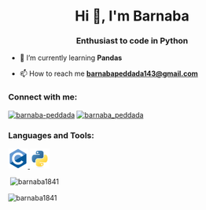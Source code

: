 <h1 align="center">Hi 👋, I'm Barnaba</h1>
<h3 align="center">Enthusiast to code in Python</h3>


- 🌱 I’m currently learning **Pandas**

- 📫 How to reach me **barnabapeddada143@gmail.com**

<h3 align="left">Connect with me:</h3>
<p align="left">
<a href="https://linkedin.com/in/barnaba-peddada" target="blank"><img align="center" src="https://raw.githubusercontent.com/rahuldkjain/github-profile-readme-generator/master/src/images/icons/Social/linked-in-alt.svg" alt="barnaba-peddada" height="30" width="40" /></a>
<a href="https://instagram.com/barnaba_peddada" target="blank"><img align="center" src="https://raw.githubusercontent.com/rahuldkjain/github-profile-readme-generator/master/src/images/icons/Social/instagram.svg" alt="barnaba_peddada" height="30" width="40" /></a>
</p>

<h3 align="left">Languages and Tools:</h3>
<p align="left"> <a href="https://www.cprogramming.com/" target="_blank" rel="noreferrer"> <img src="https://raw.githubusercontent.com/devicons/devicon/master/icons/c/c-original.svg" alt="c" width="40" height="40"/> </a> <a href="https://www.python.org" target="_blank" rel="noreferrer"> <img src="https://raw.githubusercontent.com/devicons/devicon/master/icons/python/python-original.svg" alt="python" width="40" height="40"/> </a> </p>

<p>&nbsp;<img align="center" src="https://github-readme-stats.vercel.app/api?username=barnaba1841&show_icons=true&locale=en" alt="barnaba1841" /></p>

<p><img align="center" src="https://github-readme-streak-stats.herokuapp.com/?user=barnaba1841&" alt="barnaba1841" /></p>

